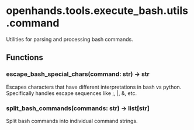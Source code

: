 # openhands.tools.execute_bash.utils.command

Utilities for parsing and processing bash commands.

## Functions

### escape_bash_special_chars(command: str) -> str

Escapes characters that have different interpretations in bash vs python.
Specifically handles escape sequences like \;, \|, \&, etc.

### split_bash_commands(commands: str) -> list[str]

Split bash commands into individual command strings.

